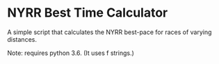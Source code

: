 NYRR Best Time Calculator
=========================

A simple script that calculates the NYRR best-pace for races of varying
distances.

Note: requires python 3.6. (It uses f strings.)
